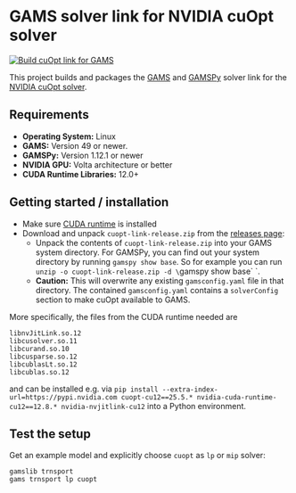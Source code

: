 # GAMS solver link for NVIDIA cuOpt solver

[![Build cuOpt link for GAMS](https://github.com/GAMS-dev/cuoptlink-builder/actions/workflows/main.yml/badge.svg)](https://github.com/GAMS-dev/cuoptlink-builder/actions/workflows/main.yml)

This project builds and packages the [GAMS](https://gams.com/) and [GAMSPy](https://gamspy.readthedocs.io/en/latest/index.html) solver link for the [NVIDIA cuOpt solver](https://github.com/NVIDIA/cuopt).

## Requirements

- **Operating System:** Linux
- **GAMS:** Version 49 or newer.
- **GAMSPy:** Version 1.12.1 or newer
- **NVIDIA GPU:** Volta architecture or better
- **CUDA Runtime Libraries:** 12.0+

## Getting started / installation

- Make sure [CUDA runtime](https://developer.nvidia.com/cuda-downloads?target_os=Linux&target_arch=x86_64) is installed
- Download and unpack `cuopt-link-release.zip` from the [releases page](https://github.com/GAMS-dev/cuoptlink-builder/releases):
    - Unpack the contents of `cuopt-link-release.zip` into your GAMS system directory. For GAMSPy, you can find out your system directory by running `gamspy show base`. So for example you can run `unzip -o cuopt-link-release.zip -d \`gamspy show base\` `.
    - **Caution:** This will overwrite any existing `gamsconfig.yaml` file in that directory. The contained `gamsconfig.yaml` contains a `solverConfig` section to make cuOpt available to GAMS.

More specifically, the files from the CUDA runtime needed are
```
libnvJitLink.so.12
libcusolver.so.11
libcurand.so.10
libcusparse.so.12
libcublasLt.so.12
libcublas.so.12
```
and can be installed e.g. via `pip install --extra-index-url=https://pypi.nvidia.com cuopt-cu12==25.5.* nvidia-cuda-runtime-cu12==12.8.* nvidia-nvjitlink-cu12` into a Python environment.

## Test the setup

Get an example model and explicitly choose `cuopt` as `lp` or `mip` solver:
```
gamslib trnsport
gams trnsport lp cuopt
```
